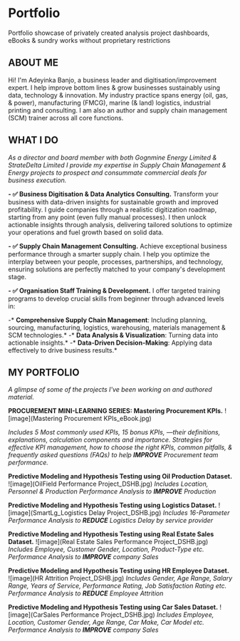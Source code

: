 # Portfolio
Portfolio showcase of privately created analysis project dashboards, eBooks & sundry works without proprietary restrictions 

## ABOUT ME
Hi! I'm Adeyinka Banjo, a business leader and digitisation/improvement expert. I help improve bottom lines & grow businesses sustainably using data, technology & innovation. 
My industry practice spans energy (oil, gas, & power), manufacturing (FMCG), marine (& land) logistics, industrial printing and consulting. I am also an author and supply chain management (SCM) trainer across all core functions. 

## WHAT I DO
*As a director and board member with both Gognmine Energy Limited & StrateDelta Limited I provide my expertise in Supply Chain Management & Energy projects to prospect and consummate commercial deals for business execution.*

**- ✅ Business Digitisation & Data Analytics Consulting.**
Transform your business with data-driven insights for sustainable growth and improved profitability. I guide companies through a realistic digitization roadmap, starting from any point (even fully manual processes). I then unlock actionable insights through analysis, delivering tailored solutions to optimize your operations and fuel growth based on solid data.

**- ✅ Supply Chain Management Consulting.**
Achieve exceptional business performance through a smarter supply chain. I help you optimize the interplay between your people, processes, partnerships, and technology, ensuring solutions are perfectly matched to your company's development stage.

**- ✅ Organisation Staff Training & Development.**
I offer targeted training programs to develop crucial skills from beginner through advanced levels in:

-* **Comprehensive Supply Chain Management**: Including planning, sourcing, manufacturing, logistics, warehousing, materials management & SCM technologies.*
-* **Data Analysis & Visualization**: Turning data into actionable insights.*
-* **Data-Driven Decision-Making**: Applying data effectively to drive business results.*


## MY PORTFOLIO

*A glimpse of some of the projects I've been working on and authored material.*

**PROCUREMENT MINI-LEARNING SERIES: Mastering Procurement KPIs.**
![image](Mastering Procurement KPIs_eBook.jpg)

*Includes 5 Most commonly used KPIs, 15 bonus KPIs, —their definitions, explanations, calculation components and importance. 
Strategies for effective KPI management, how to choose the right KPIs, common pitfalls, & frequently asked questions (FAQs)
to help **IMPROVE** Procurement team performance.*


**Predictive Modeling and Hypothesis Testing using Oil Production Dataset.**
![image](OilField Performance Project_DSHB.jpg)
*Includes Location, Personnel & Production Performance Analysis to **IMPROVE** Production*


**Predictive Modeling and Hypothesis Testing using Logistics Dataset.**
![image](SmartLg_Logistics Delay Project_DSHB.jpg)
*Includes 16-Parameter Performance Analysis to **REDUCE** Logistics Delay by service provider*


**Predictive Modeling and Hypothesis Testing using Real Estate Sales Dataset.**
![image](Real Estate Sales Performance Project_DSHB.jpg)
*Includes Employee, Customer Gender, Location, Product-Type etc. Performance Analysis to **IMPROVE** company Sales*


**Predictive Modeling and Hypothesis Testing using HR Employee Dataset.**
![image](HR Attrition Project_DSHB.jpg)
*Includes Gender, Age Range, Salary Range, Years of Service, Performance Rating, Job Satisfaction Rating etc. Performance Analysis to **REDUCE** Employee Attrition*


**Predictive Modeling and Hypothesis Testing using Car Sales Dataset.**
![image](CarSales Performance Project_DSHB.jpg)
*Includes Employee, Location, Customer Gender, Age Range, Car Make, Car Model etc. Performance Analysis to **IMPROVE** company Sales*

